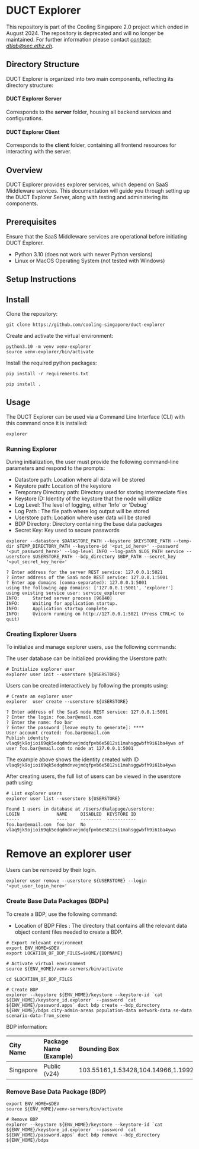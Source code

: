 # DUCT Explorer
This repository is part of the Cooling Singapore 2.0 project which ended in August 2024. 
The repository is deprecated and will no longer be maintained. For further information please contact 
*contact-dtlab@sec.ethz.ch.*

## Directory Structure
DUCT Explorer is organized into two main components, reflecting its directory structure:

#### DUCT Explorer Server
Corresponds to the **server** folder, housing all backend services and configurations.

#### DUCT Explorer Client
Corresponds to the **client** folder, containing all frontend resources for interacting with the server.

## Overview
DUCT Explorer provides explorer services, which depend on SaaS Middleware services. This documentation will guide you through setting up the DUCT Explorer Server, along with testing and administering its components.

## Prerequisites
Ensure that the SaaS Middleware services are operational before initiating DUCT Explorer.
- Python 3.10 (does not work with newer Python versions)
- Linux or MacOS Operating System (not tested with Windows)

## Setup Instructions
## Install

Clone the repository:
```shell
git clone https://github.com/cooling-singapore/duct-explorer
```

Create and activate the virtual environment:
```shell
python3.10 -m venv venv-explorer
source venv-explorer/bin/activate
```

Install the required python packages:

```shell
pip install -r requirements.txt
```
```shell
pip install .
```
## Usage
The DUCT Explorer can be used via a Command Line Interface (CLI) with this command once it is installed:
```shell
explorer
```

### Running Explorer
During initialization, the user must provide the following command-line parameters and respond to the prompts:

- Datastore path: Location where all data will be stored
- Keystore path: Location of the keystore
- Temporary Directory path: Directory used for storing intermediate files
- Keystore ID: Identity of the keystore that the node will utilize
- Log Level: The level of logging, either 'Info' or 'Debug'
- Log Path : The file path where log output will be stored
- Userstore path: Location where user data will be stored
- BDP Directory: Directory containing the base data packages
- Secret Key: Key used to secure passwords

```shell
explorer --datastore $DATASTORE_PATH --keystore $KEYSTORE_PATH --temp-dir $TEMP_DIRECTORY_PATH --keystore-id '<put_id_here>' --password '<put_password_here>' --log-level INFO --log-path $LOG_PATH service --userstore $USERSTORE_PATH --bdp_directory $BDP_PATH --secret_key '<put_secret_key_here>'

? Enter address for the server REST service: 127.0.0.1:5021
? Enter address of the SaaS node REST service: 127.0.0.1:5001
? Enter app domains (comma-separated): 127.0.0.1:5001
using the following app domains: ['127.0.0.1:5001', 'explorer']
using existing service user: service_explorer
INFO:     Started server process [96840]
INFO:     Waiting for application startup.
INFO:     Application startup complete.
INFO:     Uvicorn running on http://127.0.0.1:5021 (Press CTRL+C to quit)
```

### Creating Explorer Users
To initialize and manage explorer users, use the following commands:

The user database can be initialized providing the Userstore path: 
```shell
# Initialize explorer user
explorer user init --userstore ${USERSTORE}
```

Users can be created interactively by following the prompts using:
```shell
# Create an explorer user
explorer  user create --userstore ${USERSTORE}

? Enter address of the SaaS node REST service: 127.0.0.1:5001
? Enter the login: foo.bar@email.com
? Enter the name: foo bar
? Enter the password [leave empty to generate]: ****
User account created: foo.bar@email.com
Publish identity vlaq9jk9ojioi69qk5edqdmdnvejmdqfpvb6e5812si1mahsggwbfh9i61ba4ywa of user foo.bar@email.com to node at 127.0.0.1:5001
```

The example above shows the identity created with ID `vlaq9jk9ojioi69qk5edqdmdnvejmdqfpvb6e5812si1mahsggwbfh9i61ba4ywa`

After creating users, the full list of users can be viewed in the userstore path using:
```shell
# List explorer users
explorer user list --userstore ${USERSTORE}

Found 1 users in database at /Users/dkalapuge/userstore:
LOGIN              NAME     DISABLED  KEYSTORE ID
-----              ----     --------  -----------
foo.bar@email.com  foo bar  No        vlaq9jk9ojioi69qk5edqdmdnvejmdqfpvb6e5812si1mahsggwbfh9i61ba4ywa
```

# Remove an explorer user
Users can be removed by their login.
```shell
explorer user remove --userstore ${USERSTORE} --login '<put_user_login_here>'
```

### Create Base Data Packages (BDPs)

To create a BDP, use the following command:
- Location of BDP Files : The directory that contains all the relevant data object content files needed to create a BDP.

```shell
# Export relevant environment
export ENV_HOME=$DEV
export LOCATION_OF_BDP_FILES=$HOME/{BDPNAME}

# Activate virtual environment
source ${ENV_HOME}/venv-servers/bin/activate

cd $LOCATION_OF_BDP_FILES

# Create BDP
explorer --keystore ${ENV_HOME}/keystore --keystore-id `cat ${ENV_HOME}/keystore_id.explorer` --password `cat ${ENV_HOME}/password.apps` duct bdp create --bdp_directory ${ENV_HOME}/bdps city-admin-areas population-data network-data se-data scenario-data-from_scene
```
BDP information:

| City Name     | Package Name (Example) | Bounding Box                         | Dimensions | Timezone         | 
|:--------------|:-----------------------|:-------------------------------------|:-----------|:-----------------|
| Singapore     | Public (v24)           | 103.55161,1.53428,104.14966,1.19921  | 211,130    | Asia/Singapore   |

### Remove Base Data Package (BDP)
```shell
export ENV_HOME=$DEV
source ${ENV_HOME}/venv-servers/bin/activate

# Remove BDP
explorer --keystore ${ENV_HOME}/keystore --keystore-id `cat ${ENV_HOME}/keystore_id.explorer` --password `cat ${ENV_HOME}/password.apps` duct bdp remove --bdp_directory ${ENV_HOME}/bdps
```
